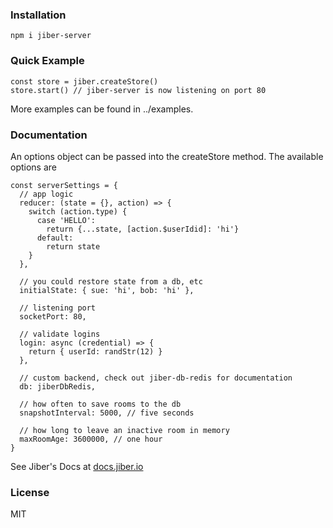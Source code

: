 ### Installation
```
npm i jiber-server
```

### Quick Example
```
const store = jiber.createStore()
store.start() // jiber-server is now listening on port 80
```

More examples can be found in ../examples.

### Documentation
An options object can be passed into the createStore method. The available options are

```
const serverSettings = {
  // app logic
  reducer: (state = {}, action) => {
    switch (action.type) {
      case 'HELLO':
        return {...state, [action.$userIdid]: 'hi'}
      default:
        return state
    }
  },

  // you could restore state from a db, etc
  initialState: { sue: 'hi', bob: 'hi' },

  // listening port
  socketPort: 80,

  // validate logins
  login: async (credential) => {
    return { userId: randStr(12) }
  },

  // custom backend, check out jiber-db-redis for documentation
  db: jiberDbRedis,

  // how often to save rooms to the db
  snapshotInterval: 5000, // five seconds

  // how long to leave an inactive room in memory
  maxRoomAge: 3600000, // one hour
}
```

See Jiber's Docs at [docs.jiber.io](http://docs.jiber.io)

### License
MIT
